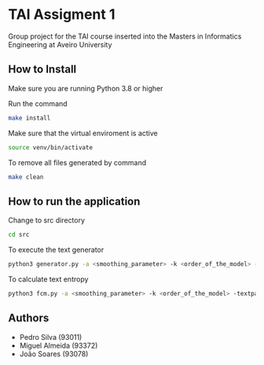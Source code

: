 # TAI Assigment 1

Group project for the TAI course inserted into the Masters in Informatics Engineering at Aveiro University

## How to Install

Make sure you are running Python 3.8 or higher

Run the command

```bash
make install
```

Make sure that the virtual enviroment is active

```bash
source venv/bin/activate
```

To remove all files generated by command

```bash
make clean
```


## How to run the application


Change to src directory
```bash
cd src
```


To execute the text generator

```bash
python3 generator.py -a <smoothing_parameter> -k <order_of_the_model> -textpath <path_of_the_text_file> -prior <initial_term>
```

To calculate text entropy

```bash
python3 fcm.py -a <smoothing_parameter> -k <order_of_the_model> -textpath <path_of_the_text_file>
```

## Authors

 - Pedro Silva (93011)
 - Miguel Almeida (93372)
 - João Soares (93078)

 
